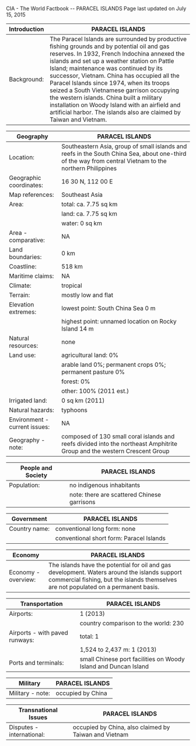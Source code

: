 CIA - The World Factbook --   PARACEL ISLANDS 
Page last updated on July 15, 2015

| Introduction | PARACEL ISLANDS |
| --- | --- |
| Background: | The Paracel Islands are surrounded by productive fishing grounds and by potential oil and gas reserves. In 1932, French Indochina annexed the islands and set up a weather station on Pattle Island; maintenance was continued by its successor, Vietnam. China has occupied all the Paracel Islands since 1974, when its troops seized a South Vietnamese garrison occupying the western islands. China built a military installation on Woody Island with an airfield and artificial harbor. The islands also are claimed by Taiwan and Vietnam. |

| Geography | PARACEL ISLANDS |
| --- | --- |
| Location: | Southeastern Asia, group of small islands and reefs in the South China Sea, about one-third of the way from central Vietnam to the northern Philippines |
| Geographic coordinates: | 16 30 N, 112 00 E |
| Map references: | Southeast Asia |
| Area: | total: ca. 7.75 sq km |
| | land: ca. 7.75 sq km |
| | water: 0 sq km |
| Area - comparative: | NA |
| Land boundaries: | 0 km |
| Coastline: | 518 km |
| Maritime claims: | NA |
| Climate: | tropical |
| Terrain: | mostly low and flat |
| Elevation extremes: | lowest point: South China Sea 0 m |
| | highest point: unnamed location on Rocky Island 14 m |
| Natural resources: | none |
| Land use: | agricultural land: 0% |
| | arable land 0%; permanent crops 0%; permanent pasture 0% |
| | forest: 0% |
| | other: 100% (2011 est.) |
| Irrigated land: | 0 sq km (2011) |
| Natural hazards: | typhoons |
| Environment - current issues: | NA |
| Geography - note: | composed of 130 small coral islands and reefs divided into the northeast Amphitrite Group and the western Crescent Group |

| People and Society | PARACEL ISLANDS |
| --- | --- |
| Population: | no indigenous inhabitants |
| | note: there are scattered Chinese garrisons |

| Government | PARACEL ISLANDS |
| --- | --- |
| Country name: | conventional long form: none |
| | conventional short form: Paracel Islands |

| Economy | PARACEL ISLANDS |
| --- | --- |
| Economy - overview: | The islands have the potential for oil and gas development. Waters around the islands support commercial fishing, but the islands themselves are not populated on a permanent basis. |

| Transportation | PARACEL ISLANDS |
| --- | --- |
| Airports: | 1 (2013) |
| | country comparison to the world:  230 |
| Airports - with paved runways: | total: 1 |
| | 1,524 to 2,437 m: 1 (2013) |
| Ports and terminals: | small Chinese port facilities on Woody Island and Duncan Island |

| Military | PARACEL ISLANDS |
| --- | --- |
| Military - note: | occupied by China |

| Transnational Issues | PARACEL ISLANDS |
| --- | --- |
| Disputes - international: | occupied by China, also claimed by Taiwan and Vietnam |

